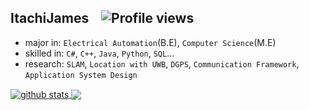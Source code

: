 ## ItachiJames &nbsp;&nbsp; ![Profile views](https://gpvc.arturio.dev/itachijames) 
- major in: `Electrical Automation`(B.E), `Computer Science`(M.E)
- skilled in: `C#`, `C++`, `Java`, `Python`, `SQL`...
- research: `SLAM`, `Location with UWB`, `DGPS`, `Communication Framework`, `Application System Design` 

<a href="https://github.com/anuraghazra/github-readme-stats">
  <img align="center" src="https://github-readme-stats.vercel.app/api?username=itachijames&count_private=true&hide=contribs&show_icons=true&theme=vue-dark" alt="github stats" />
</a>
<a href="https://github.com/anuraghazra/github-readme-stats">
  <img align="center" src="https://github-readme-stats.vercel.app/api/top-langs/?username=itachijames&layout=compact&theme=vue-dark" />
</a>
